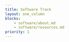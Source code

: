 ```yaml
---
title: Software Track
layout: one_column
blocks:
    - software/about.md
    - software/resources.md
priority: 1
---
```

